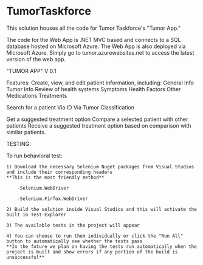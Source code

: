 # TumorTaskforce

This solution houses all the code for Tumor Taskforce's "Tumor App."

The code for the Web App is .NET MVC based and connects to a SQL database hosted on Microsoft Azure. 
The Web App is also deployed via Microsoft Azure.
Simply go to tumor.azurewebsites.net to access the latest version of the web app.


"TUMOR APP"
V 0.1

Features:
Create, view, and edit patient information, including:
	General Info
	Tumor Info
	Review of health systems
	Symptoms
	Health Factors
	Other Medications
	Treatments

Search for a patient
	Via ID
	Via Tumor Classification

Get a suggested treatment option
	Compare a selected patient with other patients
	Receive a suggested treatment option based on comparison with similar patients.


TESTING:

To run behavioral test:

	1) Download the necessary Selenium Nuget packages from Visual Studios and include their corresponding headers
	**This is the most friendly method**
		
		-Selenium.WebDriver
		
		-Selenium.Firfox.WebDriver
		
	2) Build the solution inside Visual Studios and this will activate the built in Test Explorer
	
	3) The available tests in the project will appear
	
	4) You can choose to run them individually or click the "Run All" button to automatically see whether the tests pass
	**In the future we plan on having the tests run automatically when the project is built and show errors if any portion of the build is unsuccessful**
	
	
